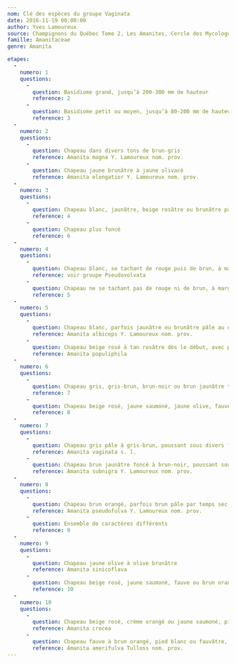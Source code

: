 ```yaml
---
nom: Clé des espèces du groupe Vaginata
date: 2016-11-19 00:00:00
author: Yves Lamoureux
source: Champignons du Québec Tome 2, Les Amanites, Cercle des Mycologues de Montréal, 2006, 109 p. + 52 figures
famille: Amanitaceae
genre: Amanita

etapes:
  -
    numero: 1
    questions:
      -
        question: Basidiome grand, jusqu’à 200-300 mm de hauteur
        reference: 2
      -
        question: Basidiome petit ou moyen, jusqu’à 80-200 mm de hauteur
        reference: 3
  -
    numero: 2
    questions:
      -
        question: Chapeau dans divers tons de brun-gris
        reference: Amanita magna Y. Lamoureux nom. prov.
      -
        question: Chapeau jaune brunâtre à jaune olivacé
        reference: Amanita elongatior Y. Lamoureux nom. prov.
  -
    numero: 3
    questions:
      -
        question: Chapeau blanc, jaunâtre, beige rosâtre ou brunâtre pâle
        reference: 4
      -
        question: Chapeau plus foncé
        reference: 6
  -
    numero: 4
    questions:
      -
        question: Chapeau blanc, se tachant de rouge puis de brun, à marge un peu sillonnée seulement à maturité
        reference: voir groupe Pseudovolvata
      -
        question: Chapeau ne se tachant pas de rouge ni de brun, à marge nettement sillonnée dès le début
        reference: 5
  -
    numero: 5
    questions:
      -
        question: Chapeau blanc, parfois jaunâtre ou brunâtre pâle au centre, nu, volve plus grande, stature plus élancée, poussant sous peupliers
        reference: Amanita albiceps Y. Lamoureux nom. prov.
      -
        question: Chapeau beige rosé à tan rosâtre dès le début, avec plusieurs restes de voile général souvent en flocons fugaces, volve petite, stature moins élancée, poussant sous peuplier deltoïde
        reference: Amanita populiphila
  -
    numero: 6
    questions:
      -
        question: Chapeau gris, gris-brun, brun-noir ou brun jaunâtre terne
        reference: 7
      -
        question: Chapeau beige rosé, jaune saumoné, jaune olive, fauve ou brun orangé
        reference: 8
  -
    numero: 7
    questions:
      -
        question: Chapeau gris pâle à gris-brun, poussant sous divers feuillus
        reference: Amanita vaginata s. l.
      -
        question: Chapeau brun jaunâtre foncé à brun-noir, poussant sous épinettes
        reference: Amanita subnigra Y. Lamoureux nom. prov.
  -
    numero: 8
    questions:
      -
        question: Chapeau brun orangé, parfois brun pâle par temps sec, zoné, pied blanchâtre ou fauve orangé, souvent chiné, poussant dans les forêts de chênes et de caryers
        reference: Amanita pseudofulva Y. Lamoureux nom. prov.
      -
        question: Ensemble de caractères différents
        reference: 9
  -
    numero: 9
    questions:
      -
        question: Chapeau jaune olive à olive brunâtre
        reference: Amanita sinicoflava
      -
        question: Chapeau beige rosé, jaune saumoné, fauve ou brun orangé
        reference: 10
  -
    numero: 10
    questions:
      -
        question: Chapeau beige rosé, crème orangé ou jaune saumoné, pied blanc ou chiné de fibrilles orangées, chair devenant pourpre vif au phénol, poussant souvent dans les hêtraies
        reference: Amanita crocea
      -
        question: Chapeau fauve à brun orangé, pied blanc ou fauvâtre, non chiné, chair devenant rouge-brun terne au phénol, poussant surtout sous conifères, parfois aussi sous bouleaux
        reference: Amanita amerifulva Tulloss nom. prov.
---
```

